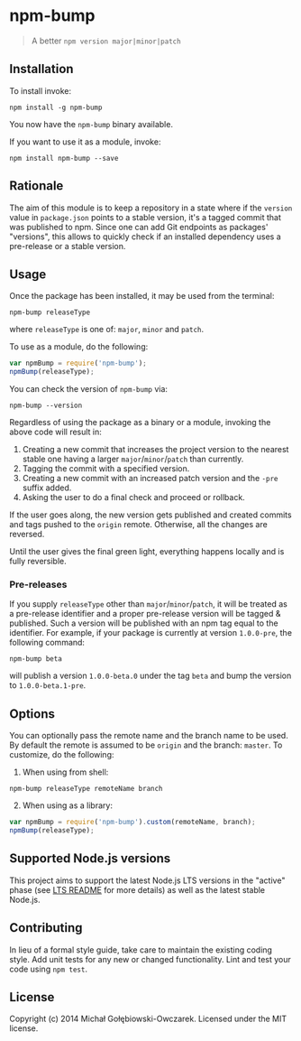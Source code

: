 # npm-bump

> A better `npm version major|minor|patch`

<!--
[![Build Status](https://travis-ci.org/mgol/npm-bump.svg?branch=master)](https://travis-ci.org/mgol/npm-bump)
[![Build status](https://ci.appveyor.com/api/projects/status/3lddln8y5hvn5pq0/branch/master?svg=true)](https://ci.appveyor.com/project/mgol/npm-bump/branch/master)
-->

## Installation

To install invoke:
```shell
npm install -g npm-bump
```
You now have the `npm-bump` binary available.

If you want to use it as a module, invoke:

```shell
npm install npm-bump --save
```

## Rationale

The aim of this module is to keep a repository in a state where if the `version` value in `package.json` points to a stable version, it's a tagged commit that was published to npm. Since one can add Git endpoints as packages' "versions", this allows to quickly check if an installed dependency uses a pre-release or a stable version.

## Usage

Once the package has been installed, it may be used from the terminal:

```shell
npm-bump releaseType
```

where `releaseType` is one of: `major`, `minor` and `patch`.

To use as a module, do the following:

```js
var npmBump = require('npm-bump');
npmBump(releaseType);
```

You can check the version of `npm-bump` via:

```shell
npm-bump --version
```

Regardless of using the package as a binary or a module, invoking the above code will result in:

1. Creating a new commit that increases the project version to the nearest stable one having a larger `major`/`minor`/`patch` than currently.
2. Tagging the commit with a specified version.
3. Creating a new commit with an increased patch version and the `-pre` suffix added.
4. Asking the user to do a final check and proceed or rollback.

If the user goes along, the new version gets published and created commits and tags pushed to the `origin` remote. Otherwise, all the changes are reversed.

Until the user gives the final green light, everything happens locally and is fully reversible.

### Pre-releases

If you supply `releaseType` other than `major`/`minor`/`patch`, it will be treated as a pre-release identifier and a proper pre-release version will be tagged & published. Such a version will be published with an npm tag equal to the identifier. For example, if your package is currently at version `1.0.0-pre`, the following command:

```shell
npm-bump beta
```

will publish a version `1.0.0-beta.0` under the tag `beta` and bump the version to `1.0.0-beta.1-pre`.


## Options

You can optionally pass the remote name and the branch name to be used. By default the remote is assumed to be `origin` and the branch: `master`. To customize, do the following:

1. When using from shell:
```shell
npm-bump releaseType remoteName branch
```
2. When using as a library:
```js
var npmBump = require('npm-bump').custom(remoteName, branch);
npmBump(releaseType);
```

## Supported Node.js versions
This project aims to support the latest Node.js LTS versions in the "active" phase (see [LTS README](https://github.com/nodejs/LTS/blob/master/README.md) for more details) as well as the latest stable Node.js.

## Contributing
In lieu of a formal style guide, take care to maintain the existing coding style. Add unit tests for any new or changed functionality. Lint and test your code using `npm test`.

## License
Copyright (c) 2014 Michał Gołębiowski-Owczarek. Licensed under the MIT license.
